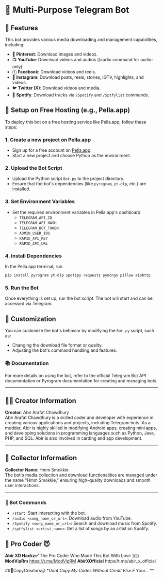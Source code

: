 
# 🎉 Multi-Purpose Telegram Bot

## 🌟 Features
This bot provides various media downloading and management capabilities, including:
- 📌 **Pinterest**: Download images and videos.
- 📺 **YouTube**: Download videos and audios (/audio command for audio-only).
- ⓕ **Facebook**: Download videos and reels.
- 📸 **Instagram**: Download posts, reels, stories, IGTV, highlights, and videos.
- 🐦 **Twitter (X)**: Download videos and media.
- 🎵 **Spotify**: Download tracks via `/Spotify` and `/Sptfylist` commands.

## 🚀 Setup on Free Hosting (e.g., Pella.app)

To deploy this bot on a free hosting service like Pella.app, follow these steps:

### 1. Create a new project on Pella.app
- Sign up for a free account on [Pella.app](https://pella.app).
- Start a new project and choose Python as the environment.

### 2. Upload the Bot Script
- Upload the Python script `Bot.py` to the project directory.
- Ensure that the bot's dependencies (like `pyrogram`, `yt-dlp`, etc.) are installed.

### 3. Set Environment Variables
- Set the required environment variables in Pella.app's dashboard:
  - `TELEGRAM_API_ID`
  - `TELEGRAM_API_HASH`
  - `TELEGRAM_BOT_TOKEN`
  - `ADMIN_USER_IDS`
  - `RAPID_API_KEY`
  - `RAPID_API_URL`

### 4. Install Dependencies
In the Pella.app terminal, run:

```bash
pip install pyrogram yt-dlp spotipy requests pymongo pillow aiohttp
```

### 5. Run the Bot
Once everything is set up, run the bot script. The bot will start and can be accessed via Telegram.

## 🔧 Customization
You can customize the bot's behavior by modifying the `Bot.py` script, such as:
- Changing the download file format or quality.
- Adjusting the bot's command handling and features.

### 📚 Documentation
For more details on using the bot, refer to the official Telegram Bot API documentation or Pyrogram documentation for creating and managing bots.

---

## 🧑‍💻 Creator Information

**Creator**: Abir Arafat Chawdhury  
Abir Arafat Chawdhury is a skilled coder and developer with experience in creating various applications and projects, including Telegram bots. As a modder, Abir is highly skilled in modifying Android apps, creating mini apps, and developing solutions in programming languages such as Python, Java, PHP, and SQL. Abir is also involved in carding and app development.

---

## 🤖 Collector Information

**Collector Name**: Hmm Smokkie  
The bot's media collection and download functionalities are managed under the name "Hmm Smokkie," ensuring high-quality downloads and smooth user interactions.

---

### 🤖 Bot Commands
- `/start`: Start interacting with the bot.
- `/audio <song_name_or_url>`: Download audio from YouTube.
- `/Spotify <song_name_or_url>`: Search and download music from Spotify.
- `/sptfylist <artist_name>`: Get a list of songs by an artist on Spotify.


## 🗿 Pro Coder 😈
**Abir XD Hackz✅** The Pro Coder Who Made This Bot With Love 🇧🇩
**ModVipRm** https://t.me/ModVipRM
**AbirXOfficial** https//t.me/abir_x_official

##🤬CopyCreators😒
**Dont Copy My Codes Without Credit Else F*  Your...  **